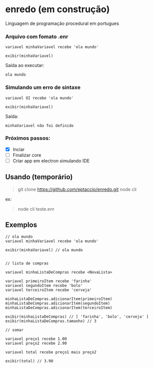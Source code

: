# enredo (em construção)
Linguagem de programação procedural em portugues

### Arquivo com fomato .enr
```
variavel minhaVariavel recebe 'ola mundo'

exibir(minhaVariavel)
```

Saída ao executar:
```
ola mundo
```

### Simulando um erro de sintaxe
```
variavel OI recebe 'ola mundo'

exibir(minhaVariavel)
```
Saída:
```
minhaVariavel não foi definido
```

### Próximos passos:
- [x] Inciar
- [ ] Finalizar core  
- [ ] Criar app em electron simulando IDE 

## Usando (temporário)
> git clone https://github.com/eptaccio/enredo.git
> node cli <caminho para o arquivo>

ex:

> node cli teste.enr

## Exemplos

```
// ola mundo
variavel minhaVariavel recebe 'ola mundo'

exibir(minhaVariavel) // ola mundo


// lista de compras

variavel minhaListaDeCompras recebe <NovaLista>

variavel primeiroItem recebe 'farinha'
variavel segundoItem recebe 'bolo'
variavel terceiroItem recebe 'cerveja'

minhaListaDeCompras.adicionarItem(primeiroItem)
minhaListaDeCompras.adicionarItem(segundoItem)
minhaListaDeCompras.adicionarItem(terceiroItem)

exibir(minhaListaDeCompras) // [ 'farinha', 'bolo', 'cerveja' ]
exibir(minhaListaDeCompras.tamanho) // 3

// somar

variavel preço1 recebe 1.00
variavel preço2 recebe 2.90

variavel total recebe preço1 mais preço2

exibir(total) // 3.90
```
